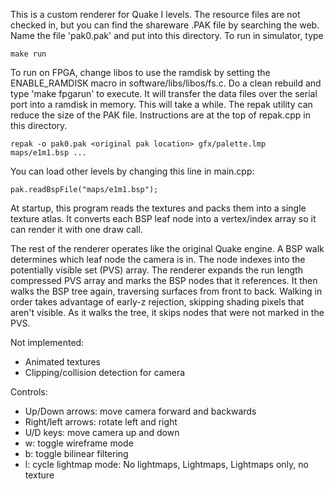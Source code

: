 This is a custom renderer for Quake I levels. The resource files are not checked 
in, but you can find the shareware .PAK file by searching the web. Name the file
'pak0.pak' and put into this directory. To run in simulator, type

    make run

To run on FPGA, change libos to use the ramdisk by setting the ENABLE_RAMDISK
macro in software/libs/libos/fs.c. Do a clean rebuild and type 'make fpgarun' 
to execute. It will transfer the data files over the serial port into a ramdisk 
in memory. This will take a while. The repak utility can reduce the size of the 
PAK file. Instructions are at the top of repak.cpp in this directory.

    repak -o pak0.pak <original pak location> gfx/palette.lmp maps/e1m1.bsp ...

You can load other levels by changing this line in main.cpp:

	pak.readBspFile("maps/e1m1.bsp");

At startup, this program reads the textures and packs them into a single
texture atlas. It converts each BSP leaf node into a vertex/index array so it
can render it with one draw call.

The rest of the renderer operates like the original Quake engine. A BSP walk
determines which leaf node the camera is in. The node indexes into the
potentially visible set (PVS) array. The renderer expands the run length
compressed PVS array and marks the BSP nodes that it references. It then walks
the BSP tree again, traversing surfaces from front to back. Walking in order
takes advantage of early-z rejection, skipping shading pixels that aren't
visible. As it walks the tree, it skips nodes that were not marked in the PVS.

Not implemented:
- Animated textures
- Clipping/collision detection for camera

Controls:

- Up/Down arrows: move camera forward and backwards
- Right/left arrows: rotate left and right
- U/D keys: move camera up and down
- w: toggle wireframe mode
- b: toggle bilinear filtering
- l: cycle lightmap mode: No lightmaps, Lightmaps, Lightmaps only, no texture

